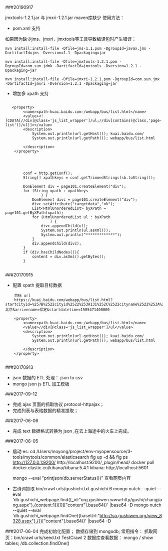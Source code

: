 ###20190917

jmxtools-1.2.1.jar 与 jmxri-1.2.1.jar maven库缺少
使用方法：

* pom.xml 支持

如果因为缺少jms，jmxri，jmxtools等工具导致编译包时产生错误：

```aidl
mvn install:install-file -Dfile=jms-1.1.pom -DgroupId=javax.jms -DartifactId=jms -Dversion=1.1 -Dpackaging=jar

mvn install:install-file -Dfile=jmxtools-1.2.1.pom -DgroupId=com.sun.jdmk -DartifactId=jmxtools -Dversion=1.2.1 -Dpackaging=jar

mvn install:install-file -Dfile=jmxri-1.2.1.pom -DgroupId=com.sun.jmx -DartifactId=jmxri -Dversion=1.2.1 -Dpackaging=jar
```

*  增加多 xpath 支持

```aidl

   <property>
        <name>xpath-kuai.baidu.com-/webapp/bus/list.html</name>
        <value><![CDATA[//div[@class='js_list_wrapper']/ul;//div[contains(@class,'page-list')]/ul]]></value>
        <description>
            System.out.println(url.getHost()); kuai.baidu.com/
            System.out.println(url.getPath()); webapp/bus/list.html

        </description>
    </property>



```

```aidl

        conf = http.getConf();
        String[] xpathkeys = conf.getTrimmedStrings(sb.toString());

        DomElement div = page101.createElement("div");
        for (String xpath : xpathkeys
                ) {
            DomElement divc = page101.createElement("div");
            divc.setAttribute("targetdata","ok");
            List<HtmlUnorderedList> byXPath = page101.getByXPath(xpath);
            for (HtmlUnorderedList ul : byXPath
                    ) {
                divc.appendChild(ul);
                System.out.println(ul.asXml());
                System.out.println("*************");
            }
            div.appendChild(divc);
        }
        if (div.hasChildNodes()){
            content = div.asXml().getBytes();
        }


```

###20170915

*   配置 xpath 提取目标数据
```aidl
    目标 url
    https://kuai.baidu.com/webapp/bus/list.html?startcityid=%257B%2522cityid%2522%253A131%252C%2522cityname%2522%253A%2522%25E5%258C%2597%25E4%25BA%25AC%2522%252C%2522type%2522%253A2%257D&arrivalcityid=%257B%2522cityid%2522%253A307%252C%2522cityname%2522%253A%2522%25E4%25BF%259D%25E5%25AE%259A%2522%252C%2522type%2522%253A2%257D&startname=北京&arrivename=保定&startdatetime=1505471400000

    <property>
        <name>xpath-kuai.baidu.com-/webapp/bus/list.html</name>
        <value>//div[@class='js_list_wrapper']/ul</value>
        <description>
            System.out.println(url.getHost()); kuai.baidu.com/
            System.out.println(url.getPath()); webapp/bus/list.html

        </description>
    </property>
    

```

###20170913

*   json 数据的 ETL 处理： json to csv
*   mongo json js ETL 加工模板

###2017-09-12
 
*    完成 ajax 页面的抓取协议 protocol-httpajax；
*    完成列表与表格数据的精准提取；

###2017-06-06
*    完成 text 数据格式转换为 json ,在去上海途中的火车上完成。

###2017-06-05

*    启动 es:
        cd /Users/moyong/project/env-myopensource/3-tools/mytools/common/elasticsearch
        fig up -d && fig ps 
        http://127.0.0.1:9200/
        http://localhost:9200/_plugin/head/ 
        docker pull docker.elastic.co/kibana/kibana:5.4.1
        kibana: http://localhost:5601
        
        mongo --eval "printjson(db.serverStatus())"
        查看网页内容        

*    古诗词抓取
        bin/crawl urls/gushichi.txt gushichi 6
        mongo nutch --quiet --eval  'db.gushichi_webpage.find({_id:"org.gushiwen.www:http/gushi/changjiang.aspx"},{content:1})[0]["content"].base64()' |base64 -D
        mongo nutch --quiet --eval  'db.gushichi_webpage.findOne({baseUrl:"http://so.gushiwen.org/view_8328.aspx"},{})["content"].base64()' |base64 -D

         
###2017-06-04
    完成初始化配置；
    数据存储到 mongodb;
    常用指令：
        抓取网页：bin/crawl urls/seed.txt TestCrawl 2
        数据库查看数据： mongo / show tables;  /db.collection.findOne()
    